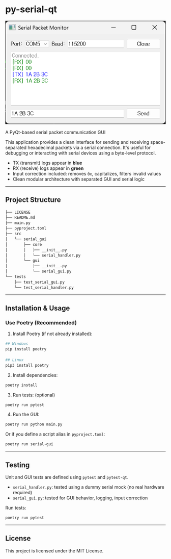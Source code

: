 # py-serial-qt

![gui_image](./docs/img/gui_example.png)

A PyQt-based serial packet communication GUI

This application provides a clean interface for sending and receiving space-separated hexadecimal packets via a serial connection. It's useful for debugging or interacting with serial devices using a byte-level protocol.

- TX (transmit) logs appear in **blue**
- RX (receive) logs appear in **green**
- Input correction included: removes `0x`, capitalizes, filters invalid values
- Clean modular architecture with separated GUI and serial logic

---

## Project Structure

```bash
├── LICENSE
├── README.md
├── main.py
├── pyproject.toml
├── src
│   └── serial_gui
│       ├── core
│       │   ├── __init__.py
│       │   └── serial_handler.py
│       └── gui
│           ├── __init__.py
│           └── serial_gui.py
└── tests
    ├── test_serial_gui.py
    └── test_serial_handler.py
```

---

## Installation & Usage

### Use Poetry (Recommended)

1. Install Poetry (if not already installed):

```bash
## Windows
pip install poetry

## Linux
pip3 install poetry
```

2. Install dependencies:

```bash
poetry install
```

3. Run tests: (optional)

```bash
poetry run pytest
```

4. Run the GUI:

```bash
poetry run python main.py
```

Or if you define a script alias in `pyproject.toml`:

```bash
poetry run serial-gui
```

---

## Testing

Unit and GUI tests are defined using `pytest` and `pytest-qt`.

- `serial_handler.py`: tested using a dummy serial mock (no real hardware required)
- `serial_gui.py`: tested for GUI behavior, logging, input correction

Run tests:

```bash
poetry run pytest
```

---

## License

This project is licensed under the MIT License.
